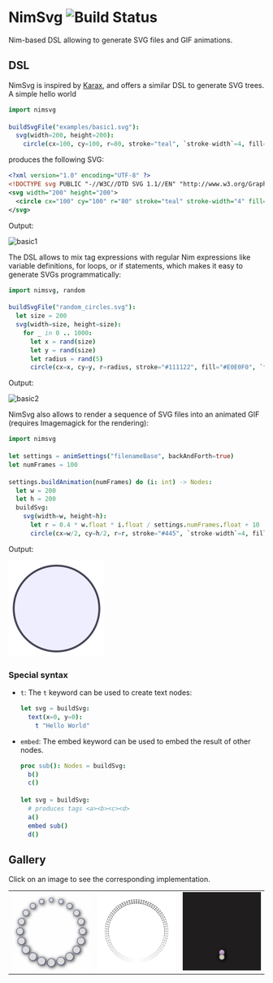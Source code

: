 # NimSvg  ![Build Status](https://github.com/bluenote10/NimSvg/workflows/ci/badge.svg)

Nim-based DSL allowing to generate SVG files and GIF animations.

## DSL

NimSvg is inspired by [Karax](https://github.com/pragmagic/karax), and offers a similar DSL to generate SVG trees.
A simple hello world

```nim
import nimsvg

buildSvgFile("examples/basic1.svg"):
  svg(width=200, height=200):
    circle(cx=100, cy=100, r=80, stroke="teal", `stroke-width`=4, fill="#DDD")
```

produces the following SVG:

```svg
<?xml version="1.0" encoding="UTF-8" ?>
<!DOCTYPE svg PUBLIC "-//W3C//DTD SVG 1.1//EN" "http://www.w3.org/Graphics/SVG/1.1/DTD/svg11.dtd">
<svg width="200" height="200">
  <circle cx="100" cy="100" r="80" stroke="teal" stroke-width="4" fill="#DDD"/>
</svg>
```

Output:

![basic1](https://rawgit.com/bluenote10/NimSvg/master/examples/basic1.svg?sanitize=true)

The DSL allows to mix tag expressions with regular Nim expressions like variable definitions, for loops, or if statements,
which makes it easy to generate SVGs programmatically:

```nim
import nimsvg, random

buildSvgFile("random_circles.svg"):
  let size = 200
  svg(width=size, height=size):
    for _ in 0 .. 1000:
      let x = rand(size)
      let y = rand(size)
      let radius = rand(5)
      circle(cx=x, cy=y, r=radius, stroke="#111122", fill="#E0E0F0", `fill-opacity`=0.5)
```

Output:

![basic2](https://rawgit.com/bluenote10/NimSvg/master/examples/basic2.svg?sanitize=true)

NimSvg also allows to render a sequence of SVG files into an animated GIF (requires Imagemagick for the rendering):

```nim
import nimsvg

let settings = animSettings("filenameBase", backAndForth=true)
let numFrames = 100

settings.buildAnimation(numFrames) do (i: int) -> Nodes:
  let w = 200
  let h = 200
  buildSvg:
    svg(width=w, height=h):
      let r = 0.4 * w.float * i.float / settings.numFrames.float + 10
      circle(cx=w/2, cy=h/2, r=r, stroke="#445", `stroke-width`=4, fill="#EEF")
```

Output:

[![animation1](examples/animation1.gif)](examples/animation1.nim)

### Special syntax

- `t`: The `t` keyword can be used to create text nodes:
  ```nim
  let svg = buildSvg:
    text(x=0, y=0):
      t "Hello World"
  ```


- `embed`: The embed keyword can be used to embed the result of other nodes.
  ```nim
  proc sub(): Nodes = buildSvg:
    b()
    c()

  let svg = buildSvg:
    # produces tags <a><b><c><d>
    a()
    embed sub()
    d()
  ```

## Gallery

Click on an image to see the corresponding implementation.

| | | |
:-------------------------:|:-------------------------:|:-------------------------:
[![spinner1](examples/spinner1.gif)](examples/spinner1.nim)  |  [![spinner2](examples/spinner2.gif)](examples/spinner2.nim)   | [![spinner3](examples/spinner3.gif)](examples/spinner3.nim)

